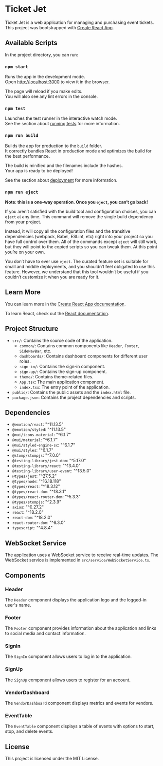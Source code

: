 # Ticket Jet

Ticket Jet is a web application for managing and purchasing event tickets. This project was bootstrapped with [Create React App](https://github.com/facebook/create-react-app).

## Available Scripts

In the project directory, you can run:

### `npm start`

Runs the app in the development mode.\
Open [http://localhost:3000](http://localhost:3000) to view it in the browser.

The page will reload if you make edits.\
You will also see any lint errors in the console.

### `npm test`

Launches the test runner in the interactive watch mode.\
See the section about [running tests](https://facebook.github.io/create-react-app/docs/running-tests) for more information.

### `npm run build`

Builds the app for production to the `build` folder.\
It correctly bundles React in production mode and optimizes the build for the best performance.

The build is minified and the filenames include the hashes.\
Your app is ready to be deployed!

See the section about [deployment](https://facebook.github.io/create-react-app/docs/deployment) for more information.

### `npm run eject`

**Note: this is a one-way operation. Once you `eject`, you can’t go back!**

If you aren’t satisfied with the build tool and configuration choices, you can `eject` at any time. This command will remove the single build dependency from your project.

Instead, it will copy all the configuration files and the transitive dependencies (webpack, Babel, ESLint, etc) right into your project so you have full control over them. All of the commands except `eject` will still work, but they will point to the copied scripts so you can tweak them. At this point you’re on your own.

You don’t have to ever use `eject`. The curated feature set is suitable for small and middle deployments, and you shouldn’t feel obligated to use this feature. However, we understand that this tool wouldn’t be useful if you couldn’t customize it when you are ready for it.

## Learn More

You can learn more in the [Create React App documentation](https://facebook.github.io/create-react-app/docs/getting-started).

To learn React, check out the [React documentation](https://reactjs.org/).

## Project Structure

- `src/`: Contains the source code of the application.
  - `common/`: Contains common components like `Header`, `Footer`, `SideNavBar`, etc.
  - `dashboards/`: Contains dashboard components for different user roles.
  - `sign-in/`: Contains the sign-in component.
  - `sign-up/`: Contains the sign-up component.
  - `theme/`: Contains theme-related files.
  - `App.tsx`: The main application component.
  - `index.tsx`: The entry point of the application.
- `public/`: Contains the public assets and the `index.html` file.
- `package.json`: Contains the project dependencies and scripts.

## Dependencies

- `@emotion/react`: "^11.13.5"
- `@emotion/styled`: "^11.13.5"
- `@mui/icons-material`: "^6.1.7"
- `@mui/material`: "^6.1.7"
- `@mui/styled-engine-sc`: "^6.1.7"
- `@mui/styles`: "^6.1.7"
- `@stomp/stompjs`: "^7.0.0"
- `@testing-library/jest-dom`: "^5.17.0"
- `@testing-library/react`: "^13.4.0"
- `@testing-library/user-event`: "^13.5.0"
- `@types/jest`: "^27.5.2"
- `@types/node`: "^16.18.118"
- `@types/react`: "^18.3.12"
- `@types/react-dom`: "^18.3.1"
- `@types/react-router-dom`: "^5.3.3"
- `@types/stompjs`: "^2.3.9"
- `axios`: "^0.27.2"
- `react`: "^18.2.0"
- `react-dom`: "^18.2.0"
- `react-router-dom`: "^6.3.0"
- `typescript`: "^4.8.4"

## WebSocket Service

The application uses a WebSocket service to receive real-time updates. The WebSocket service is implemented in `src/service/WebSocketService.ts`.

## Components

### Header

The `Header` component displays the application logo and the logged-in user's name.

### Footer

The `Footer` component provides information about the application and links to social media and contact information.

### SignIn

The `SignIn` component allows users to log in to the application.

### SignUp

The `SignUp` component allows users to register for an account.

### VendorDashboard

The `VendorDashboard` component displays metrics and events for vendors.

### EventTable

The `EventTable` component displays a table of events with options to start, stop, and delete events.

## License

This project is licensed under the MIT License.